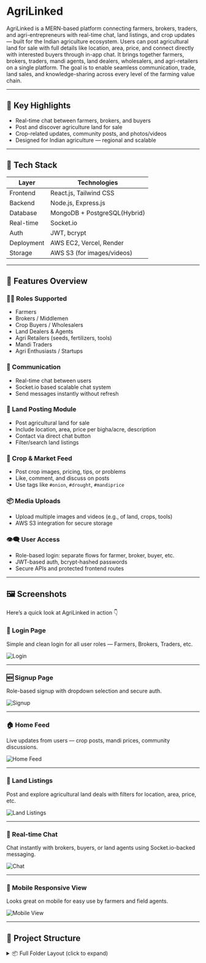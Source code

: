 # AgriLinked
AgriLinked is a MERN-based platform connecting farmers, brokers, traders, and agri-entrepreneurs with real-time chat, land listings, and crop updates — built for the Indian agriculture ecosystem. Users can post agricultural land for sale with full details like location, area, price, and connect directly with interested buyers through in-app chat.
It brings together farmers, brokers, traders, mandi agents, land dealers, wholesalers, and agri-retailers on a single platform. The goal is to enable seamless communication, trade, land sales, and knowledge-sharing across every level of the farming value chain.

---

## 🌟 Key Highlights

- Real-time chat between farmers, brokers, and buyers
- Post and discover agriculture land for sale
- Crop-related updates, community posts, and photos/videos
- Designed for Indian agriculture — regional and scalable

---

## 🧱 Tech Stack

| Layer        | Technologies                   |
|--------------|--------------------------------|
| Frontend     | React.js, Tailwind CSS         |
| Backend      | Node.js, Express.js            |
| Database     | MongoDB + PostgreSQL(Hybrid)       |
| Real-time    | Socket.io                      |
| Auth         | JWT, bcrypt                    |
| Deployment   | AWS EC2, Vercel, Render        |
| Storage      | AWS S3 (for images/videos)     |

---

## 📲 Features Overview

### 👨‍🌾 Roles Supported
- Farmers
- Brokers / Middlemen
- Crop Buyers / Wholesalers
- Land Dealers & Agents
- Agri Retailers (seeds, fertilizers, tools)
- Mandi Traders
- Agri Enthusiasts / Startups

### 💬 Communication
- Real-time chat between users
- Socket.io based scalable chat system
- Send messages instantly without refresh

### 🧾 Land Posting Module
- Post agricultural land for sale
- Include location, area, price per bigha/acre, description
- Contact via direct chat button
- Filter/search land listings

### 🌱 Crop & Market Feed
- Post crop images, pricing, tips, or problems
- Like, comment, and discuss on posts
- Use tags like `#onion`, `#drought`, `#mandiprice`

### 📦 Media Uploads
- Upload multiple images and videos (e.g., of land, crops, tools)
- AWS S3 integration for secure storage

### 👁️‍🗨️ User Access
- Role-based login: separate flows for farmer, broker, buyer, etc.
- JWT-based auth, bcrypt-hashed passwords
- Secure APIs and protected frontend routes

---

## 🖼️ Screenshots

Here’s a quick look at AgriLinked in action 👇

### 🔐 Login Page
Simple and clean login for all user roles — Farmers, Brokers, Traders, etc.

![Login](./client/public/screenshots/login.png)

---

### 🆕 Signup Page
Role-based signup with dropdown selection and secure auth.

![Signup](./client/public/screenshots/signup.png)

---

### 🏠 Home Feed
Live updates from users — crop posts, mandi prices, community discussions.

![Home Feed](./client/public/screenshots/home.png)

---

### 🧾 Land Listings
Post and explore agricultural land deals with filters for location, area, price, etc.

![Land Listings](./client/public/screenshots/land.png)

---

### 💬 Real-time Chat
Chat instantly with brokers, buyers, or land agents using Socket.io-backed messaging.

![Chat](./client/public/screenshots/chat.png)

---

### 📱 Mobile Responsive View
Looks great on mobile for easy use by farmers and field agents.

![Mobile View](./client/public/screenshots/mobile.png)

---


## 📁 Project Structure
<details>
  <summary>📦 Full Folder Layout (click to expand)</summary>

  
```bash
AgriLinked/
│
├── client/                     # Frontend (React + Tailwind)
│   ├── public/                 # Static files (index.html, favicon, etc.)
│   ├── src/
│   │   ├── assets/             # Images, logos, icons
│   │   ├── components/         # Reusable UI components (Buttons, Cards, etc.)
│   │   ├── pages/              # Route-based pages (Home, Login, Profile)
│   │   ├── context/            # AuthContext, ThemeContext, etc.
│   │   ├── services/           # API calls (Axios configs)
│   │   ├── utils/              # Helper functions (validators, formatters)
│   │   └── App.jsx             # App entry point
│   └── tailwind.config.js      # Tailwind config
│
├── server/                     # Backend (Node + Express)
│   ├── config/                 # DB connection, cloud configs
│   ├── controllers/            # All business logic
│   ├── models/                 # MongoDB + MySQL Models
│   ├── routes/                 # API route handlers
│   ├── middleware/             # Auth, error handlers
│   ├── utils/                  # Helpers, constants
│   └── index.js                # Main Express server entry
│
├── socket/                     # Real-time chat server logic (Socket.io)
│   └── socketHandler.js
│
├── uploads/                    # Local media upload fallback (if any)
│
├── .env.example                # Sample environment variables
├── README.md                   # This file
├── package.json                # Root config (optional monorepo)
└── LICENSE                     # Optional licensing info
